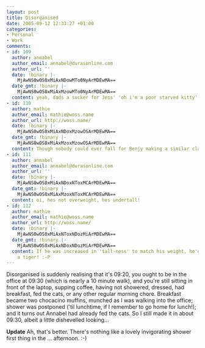 ```yaml
---
layout: post
title: Disorganised
date: 2005-09-12 12:33:27 +01:00
categories:
- Personal
- Work
comments:
- id: 109
  author: annabel
  author_email: annabel@durasonline.com
  author_url: ''
  date: !binary |-
    MjAwNS0wOS0xMiAxNDowMTo0NyArMDEwMA==
  date_gmt: !binary |-
    MjAwNS0wOS0xMiAxMzowMTo0NyArMDEwMA==
  content: yeah, dads a sucker for Jess' 'oh i'm a poor starved kitty' look :o)
- id: 110
  author: mathie
  author_email: mathie@woss.name
  author_url: http://woss.name/
  date: !binary |-
    MjAwNS0wOS0xMiAxNDoxMzowOSArMDEwMA==
  date_gmt: !binary |-
    MjAwNS0wOS0xMiAxMzoxMzowOSArMDEwMA==
  content: Though nobody could ever fall for Benjy making a similar claim... :-)
- id: 111
  author: annabel
  author_email: annabel@durasonline.com
  author_url: ''
  date: !binary |-
    MjAwNS0wOS0xMiAxNDoxNToxMCArMDEwMA==
  date_gmt: !binary |-
    MjAwNS0wOS0xMiAxMzoxNToxMCArMDEwMA==
  content: oi, hes not overweight, hes undertall!
- id: 112
  author: mathie
  author_email: mathie@woss.name
  author_url: http://woss.name/
  date: !binary |-
    MjAwNS0wOS0xMiAxNToxNDozMiArMDEwMA==
  date_gmt: !binary |-
    MjAwNS0wOS0xMiAxNDoxNDozMiArMDEwMA==
  content: If he was increased in 'tall-ness' to match his weight, he'd be more like
    a tiger! :-P
---
```

Disorganised is suddenly realising that it's 09:20, you ought to be in the office at 09:30 (which is nearly a 10 minute walk), and you're still sitting in front of the laptop, supping coffee, having not showered, dressed, had breakfast, fed the cats, or any other regular morning chore.  Breakfast became two chocacino muffins, munched as I was walking into the office; shower was postponed ('til lunchtime, if I remember to go home for lunch!); and it turns out Annabel had already fed the cats.  So I still made it in about 09:30, albeit a little dishevelled looking...

<strong>Update</strong>  Ah, that's better.  There's nothing like a lovely invigorating shower first thing in the ... afternoon. :-)
